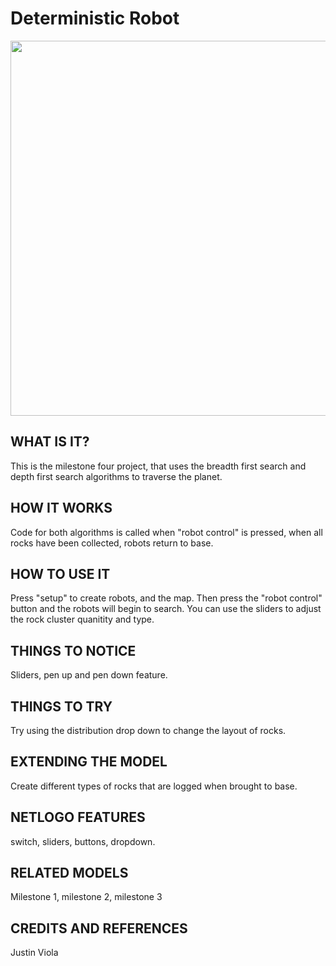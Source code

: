# Deterministic Robot

<img src="https://github.com/jvioladevelops/Swarmathon-in-NetLogo/blob/master/Milestone%202/Swarmathongif.gif" width="900" height="600">

##

## WHAT IS IT?

This is the milestone four project, that uses the breadth first search and depth first search algorithms to traverse the planet. 

## HOW IT WORKS

Code for both algorithms is called when "robot control" is pressed, when all rocks have been collected, robots return to base. 


## HOW TO USE IT

Press "setup" to create robots, and the map. Then press the "robot control" button and the robots will begin to search. You can use the sliders to adjust the rock cluster quanitity and type.


## THINGS TO NOTICE

Sliders, pen up and pen down feature.


## THINGS TO TRY

Try using the distribution drop down to change the layout of rocks. 

## EXTENDING THE MODEL

Create different types of rocks that are logged when brought to base. 

## NETLOGO FEATURES

switch, sliders, buttons, dropdown.

## RELATED MODELS

Milestone 1, milestone 2, milestone 3

## CREDITS AND REFERENCES

Justin Viola 
